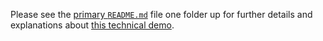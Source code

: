 Please see the [primary `README.md`](../README.md) file one folder up for further details and explanations about [this technical demo](../README.md#demo-06-test-coverage).

